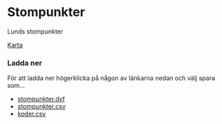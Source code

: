 # Stompunkter
Lunds stompunkter 

[Karta](https://github.com/lundopendata/stompunkter/blob/master/stompunkter.geojson)

### Ladda ner
För att ladda ner högerklicka på någon av länkarna nedan och välj spara som...
 * [stompunkter.dxf](https://raw.githubusercontent.com/lundopendata/stompunkter/master/stompunkter.dxf)
 * [stompunkter.csv](https://raw.githubusercontent.com/lundopendata/stompunkter/master/stompunkter.csv)
 * [koder.csv](https://raw.githubusercontent.com/lundopendata/stompunkter/master/koder.csv)
  
 
